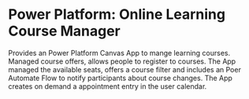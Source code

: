 # Power Platform: Online Learning Course Manager
Provides an Power Platform Canvas App to mange learning courses. Managed course offers, allows people to register to courses. The App managed the available seats, offers a course filter and includes an Poer Automate Flow to notify participants about course changes. The App creates on demand a appointment entry in the user calendar.

